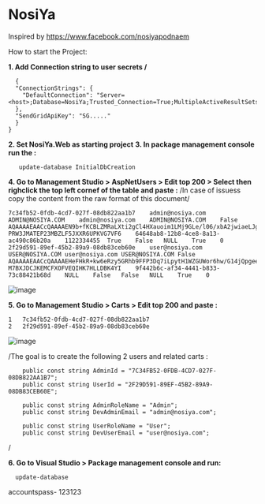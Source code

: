# NosiYa
Inspired by https://www.facebook.com/nosiyapodnaem

How to start the Project: 

__1. Add Connection string to user secrets /__
```raw
  {
  "ConnectionStrings": {
    "DefaultConnection": "Server=<host>;Database=NosiYa;Trusted_Connection=True;MultipleActiveResultSets=true"
  },
  "SendGridApiKey": "SG....."
  }
}
```
__2. Set NosiYa.Web as starting project__
__3. In package management console run the :__
```raw
   update-database InitialDbCreation
```

__4. Go to Management Studio > AspNetUsers > Edit top 200 > Select then righclick the top left cornef of the table and paste :__
   /In case of issuess copy the content from the raw format of this document/

```raw
7c34fb52-0fdb-4cd7-027f-08db822aa1b7	admin@nosiya.com	ADMIN@NOSIYA.COM	admin@nosiya.com	ADMIN@NOSIYA.COM	False	AQAAAAEAACcQAAAAEN9b+fKCBLZMRaLXti2gCl4HXauoim1LMj9GLe/l06/xbA2jwiaeLJg/nhxQxJLsYA==	PRW3JMATEP23MBZLF5JXXR6UPKVG7VF6	64648ab8-12b8-4ce8-8a13-ac490c86b20a	1122334455	True	False	NULL	True	0
2f29d591-89ef-45b2-89a9-08db83ceb60e	user@nosiya.com	USER@NOSIYA.COM	user@nosiya.com	USER@NOSIYA.COM	False	AQAAAAEAACcQAAAAEHeFHkR+kw6eRzy5GRhb9FFP3Dq7iLpytH1WZGUWor6hw/G14jQpgeeJj0rg0bh/DA==	M7BXJDCJKEMCFXOFVEQIHK7HLLDBK4YI	9f442b6c-af34-4441-b833-73c88421b68d	NULL	False	False	NULL	True	0
```

![image](https://github.com/TabakovG/NosiYa/assets/25383066/f92a5abc-d188-4ae8-9577-67b2a7d6b3e7)

__5.  Go to Management Studio > Carts > Edit top 200 and paste :__
   
```raw
1	7c34fb52-0fdb-4cd7-027f-08db822aa1b7
2	2f29d591-89ef-45b2-89a9-08db83ceb60e
```

![image](https://github.com/TabakovG/NosiYa/assets/25383066/18092d68-6329-4a3c-ba56-8b7a1b937fe9)

/The goal is to create the following 2 users and related carts :

        public const string AdminId = "7C34FB52-0FDB-4CD7-027F-08DB822AA1B7";
        public const string UserId = "2F29D591-89EF-45B2-89A9-08DB83CEB60E";

        public const string AdminRoleName = "Admin";
        public const string DevAdminEmail = "admin@nosiya.com";

        public const string UserRoleName = "User";
        public const string DevUserEmail = "user@nosiya.com";
/

__6. Go to Visual Studio > Package management console and run:__

```raw
  update-database
```
  accountspass- 123123
   
